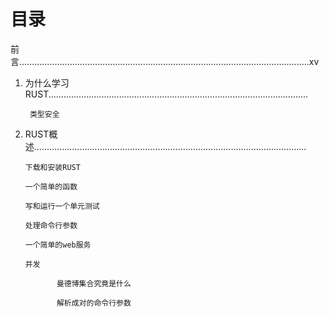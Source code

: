 # 目录

前言...................................................................................................................xv

1. 为什么学习RUST.......................................................................................................

        类型安全

2. RUST概述............................................................................................................

       下载和安装RUST

       一个简单的函数

       写和运行一个单元测试

       处理命令行参数

       一个简单的web服务

       并发

              曼德博集合究竟是什么

              解析成对的命令行参数

              

